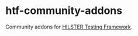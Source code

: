 # htf-community-addons
Community addons for [HILSTER Testing Framework](https://www.hilster.de/testbench).
